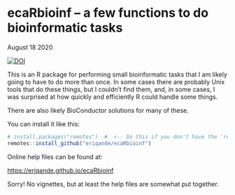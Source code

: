 ecaRbioinf – a few functions to do bioinformatic tasks
================
August 18 2020

<!-- README.md is generated from README.Rmd. Please edit that file -->

[![DOI](https://zenodo.org/badge/181240768.svg)](https://zenodo.org/badge/latestdoi/181240768)

This is an R package for performing small bioinformatic tasks that I am
likely going to have to do more than once. In some cases there are
probably Unix tools that do these things, but I couldn’t find them, and,
in some cases, I was surprised at how quickly and efficiently R could
handle some things.

There are also likely BioConductor solutions for many of these.

You can install it like this:

``` r
# install.packages("remotes")  #  <-- Do this if you don't have the 'remotes' package
remotes::install_github("eriqande/ecaRbioinf")
```

Online help files can be found at:

<https://eriqande.github.io/ecaRbioinf>

Sorry! No vignettes, but at least the help files are somewhat put
together.
